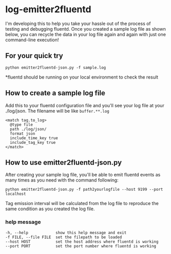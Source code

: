 # log-emitter2fluentd

I'm developing this to help you take your hassle out of the process of testing and debugging fluentd. Once you created a sample log file as shown below, you can recycle the data in your log file again and again with just one command-line execution!

## For your quick try

```
python emitter2fluentd-json.py -f sample.log
```
*fluentd should be running on your local environment to check the result

## How to create a sample log file

Add this to your fluentd configuration file and you'll see your log file at your ./log/json. The filename will be like ```buffer.**.log```

```
<match tag.to_log>
  @type file
  path ./log/json/
  format json
  include_time_key true
  include_tag_key true
</match>
```

## How to use emitter2fluentd-json.py

After creating your sample log file, you'll be able to emit fluentd events as many times as you need with the command following:

```
python emitter2fluentd-json.py -f path2yourlogfile --host 9199 --port localhost
```

Tag emission interval will be calculated from the log file to reproduce the same condition as you created the log file.


### help message
```
-h, --help            show this help message and exit
-f FILE, --file FILE  set the filepath to be loaded
--host HOST           set the host address where fluentd is working
--port PORT           set the port number where fluentd is working
```
